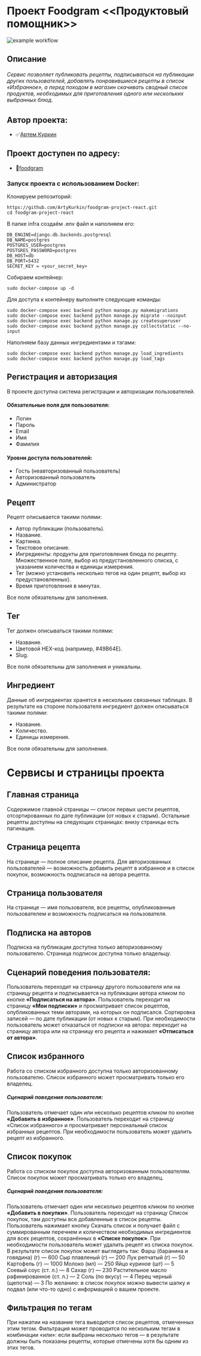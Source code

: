 # Проект Foodgram <<Продуктовый помощник>>
![example workflow](https://github.com/ArtyKurkin/foodgram-project-react/actions/workflows/main.yml/badge.svg)
## Описание

###### Сервис позволяет публиковать рецепты, подписываться на публикации других пользователей, добавлять понравившиеся рецепты в список «Избранное», а перед походом в магазин скачивать сводный список продуктов, необходимых для приготовления одного или нескольких выбранных блюд.

## Автор проекта:

* ✅[Артем Куркин](https://github.com/ArtyKurkin)

## Проект доступен по адресу:

* 🍎[foodgram](http://51.250.81.120)

### Запуск проекта с использованием Docker:
Клонируем репозиторий:
```
https://github.com/ArtyKurkin/foodgram-project-react.git
cd foodgram-project-react
```
В папке infra создаём .env файл и наполняем его:
```
DB_ENGINE=django.db.backends.postgresql
DB_NAME=postgres
POSTGRES_USER=postgres
POSTGRES_PASSWORD=postgres
DB_HOST=db
DB_PORT=5432
SECRET_KEY = <your_secret_key>
```
Собираем контейнер:
```
sudo docker-compose up -d
```
Для доступа к контейнеру выполните следующие команды:
```
sudo docker-compose exec backend python manage.py makemigrations
sudo docker-compose exec backend python manage.py migrate --noinput
sudo docker-compose exec backend python manage.py createsuperuser
sudo docker-compose exec backend python manage.py collectstatic --no-input
```
Наполняем базу данных ингредиентами и тэгами:
```
sudo docker-compose exec backend python manage.py load_ingredients
sudo docker-compose exec backend python manage.py load_tags
```
## Регистрация и авторизация

В проекте доступна система регистрации и авторизации пользователей.
#### Обязательные поля для пользователя:
* Логин
* Пароль
* Email
* Имя
* Фамилия
#### Уровни доступа пользователей:
* Гость (неавторизованный пользователь)
* Авторизованный пользователь
* Администратор

## Рецепт

Рецепт описывается такими полями:
* Автор публикации (пользователь).
* Название.
* Картинка.
* Текстовое описание.
* Ингредиенты: продукты для приготовления блюда по рецепту. Множественное поле, выбор из предустановленного списка, с указанием количества и единицы измерения.
* Тег (можно установить несколько тегов на один рецепт, выбор из предустановленных).
* Время приготовления в минутах.

Все поля обязательны для заполнения.

## Тег

Тег должен описываться такими полями:
* Название.
* Цветовой HEX-код (например, #49B64E).
* Slug.

Все поля обязательны для заполнения и уникальны.
## Ингредиент

Данные об ингредиентах хранятся в нескольких связанных таблицах. В результате на стороне пользователя ингредиент должен описываться такими полями:
* Название.
* Количество.
* Единицы измерения.

Все поля обязательны для заполнения.

# Сервисы и страницы проекта

## Главная страница

Содержимое главной страницы — список первых шести рецептов, отсортированных по дате публикации (от новых к старым). Остальные рецепты доступны на следующих страницах: внизу страницы есть пагинация.
## Страница рецепта

На странице — полное описание рецепта. Для авторизованных пользователей — возможность добавить рецепт в избранное и в список покупок, возможность подписаться на автора рецепта.
## Страница пользователя

На странице — имя пользователя, все рецепты, опубликованные пользователем и возможность подписаться на пользователя.
## Подписка на авторов

Подписка на публикации доступна только авторизованному пользователю. Страница подписок доступна только владельцу.
## Сценарий поведения пользователя:
Пользователь переходит на страницу другого пользователя или на страницу рецепта и подписывается на публикации автора кликом по кнопке __«Подписаться на автора»__.
Пользователь переходит на страницу __«Мои подписки»__ и просматривает список рецептов, опубликованных теми авторами, на которых он подписался. Сортировка записей — по дате публикации (от новых к старым).
При необходимости пользователь может отказаться от подписки на автора: переходит на страницу автора или на страницу его рецепта и нажимает __«Отписаться от автора»__.
## Список избранного

Работа со списком избранного доступна только авторизованному пользователю. Список избранного может просматривать только его владелец.
##### Сценарий поведения пользователя:
Пользователь отмечает один или несколько рецептов кликом по кнопке __«Добавить в избранное»__.
Пользователь переходит на страницу «Список избранного» и просматривает персональный список избранных рецептов.
При необходимости пользователь может удалить рецепт из избранного.
## Список покупок

Работа со списком покупок доступна авторизованным пользователям. Список покупок может просматривать только его владелец.
##### Сценарий поведения пользователя:
Пользователь отмечает один или несколько рецептов кликом по кнопке __«Добавить в покупки»__.
Пользователь переходит на страницу Список покупок, там доступны все добавленные в список рецепты. Пользователь нажимает кнопку Скачать список и получает файл с суммированным перечнем и количеством необходимых ингредиентов для всех рецептов, сохранённых в __«Списке покупок»__.
При необходимости пользователь может удалить рецепт из списка покупок.
В результате список покупок может выглядеть так:
Фарш (баранина и говядина) (г) — 600
Сыр плавленый (г) — 200
Лук репчатый (г) — 50
Картофель (г) — 1000
Молоко (мл) — 250
Яйцо куриное (шт) — 5
Соевый соус (ст. л.) — 8
Сахар (г) — 230
Растительное масло рафинированное (ст. л.) — 2
Соль (по вкусу) — 4
Перец черный (щепотка) — 3
По желанию: в список покупок можно вывести шапку и подвал (или что-то одно) с информацией о вашем проекте.
## Фильтрация по тегам

При нажатии на название тега выводится список рецептов, отмеченных этим тегом. Фильтрация может проводится по нескольким тегам в комбинации «или»: если выбраны несколько тегов — в результате должны быть показаны рецепты, которые отмечены хотя бы одним из этих тегов.
